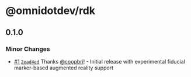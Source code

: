 # @omnidotdev/rdk

## 0.1.0

### Minor Changes

- [#1](https://github.com/omnidotdev/rdk/pull/1) [`2ead4ed`](https://github.com/omnidotdev/rdk/commit/2ead4edf2487667d5667ec9dc6e5182b798c0165) Thanks [@coopbri](https://github.com/coopbri)! - Initial release with experimental fiducial marker-based augmented reality support
